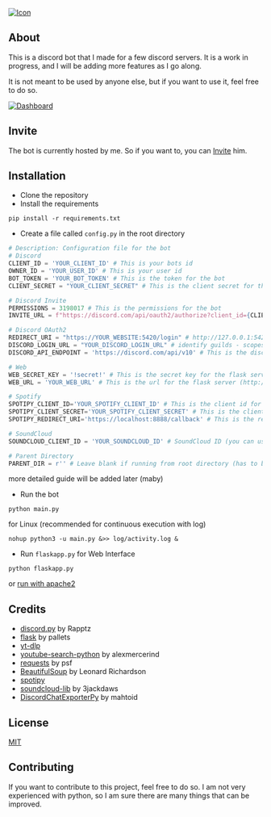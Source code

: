[![Icon](https://raw.githubusercontent.com/Tomer27cz/discord_bot_stanley_the_7th/master/.github/icon.svg)](#readme)

## About

This is a discord bot that I made for a few discord servers. It is a work in progress, and I will be adding more features as I go along.

It is not meant to be used by anyone else, but if you want to use it, feel free to do so.

[![Dashboard](https://raw.githubusercontent.com/Tomer27cz/discord_bot_stanley_the_7th/master/.github/dashboard.png)](#readme)

## Invite

The bot is currently hosted by me. So if you want to, you can [Invite](https://discord.com/api/oauth2/authorize?client_id=1007004463933952120&permissions=3198017&scope=bot) him.

## Installation

- Clone the repository 
- Install the requirements
```
pip install -r requirements.txt
```
- Create a file called `config.py` in the root directory
```python
# Description: Configuration file for the bot
# Discord
CLIENT_ID = 'YOUR_CLIENT_ID' # This is your bots id
OWNER_ID = 'YOUR_USER_ID' # This is your user id
BOT_TOKEN = 'YOUR_BOT_TOKEN' # This is the token for the bot
CLIENT_SECRET = "YOUR_CLIENT_SECRET" # This is the client secret for the bot

# Discord Invite
PERMISSIONS = 3198017 # This is the permissions for the bot
INVITE_URL = f"https://discord.com/api/oauth2/authorize?client_id={CLIENT_ID}&permissions={PERMISSIONS}&scope=bot" # a discord invite url

# Discord OAuth2
REDIRECT_URI = "https://YOUR_WEBSITE:5420/login" # http://127.0.0.1:5420/login is the default redirect uri for the flask server
DISCORD_LOGIN_URL = "YOUR_DISCORD_LOGIN_URL" # identify guilds - scopes are required for the bot to work
DISCORD_API_ENDPOINT = 'https://discord.com/api/v10' # This is the discord api endpoint (more recent version may be available)

# Web
WEB_SECRET_KEY = '!secret!' # This is the secret key for the flask server
WEB_URL = 'YOUR_WEB_URL' # This is the url for the flask server (http://127.0.0.1:5420 is the default url)

# Spotify
SPOTIPY_CLIENT_ID='YOUR_SPOTIFY_CLIENT_ID' # This is the client id for the spotify api
SPOTIPY_CLIENT_SECRET='YOUR_SPOTIFY_CLIENT_SECRET' # This is the client secret for the spotify api
SPOTIPY_REDIRECT_URI='https://localhost:8888/callback' # This is the redirect uri for the spotify api

# SoundCloud
SOUNDCLOUD_CLIENT_ID = 'YOUR_SOUNDCLOUD_ID' # SoundCloud ID (you can use your accounts id -> developer tools)

# Parent Directory
PARENT_DIR = r'' # Leave blank if running from root directory (has to be absolute path and have / at the end)
```
more detailed guide will be added later (maby)
- Run the bot
```
python main.py
```
for Linux (recommended for continuous execution with log)
```
nohup python3 -u main.py &>> log/activity.log &
```


- Run `flaskapp.py` for Web Interface
```
python flaskapp.py
```
or [run with apache2](https://example.com)


## Credits

- [discord.py](https://github.com/Rapptz/discord.py) by Rapptz
- [flask](https://github.com/pallets/flask) by pallets
- [yt-dlp](https://github.com/yt-dlp/yt-dlp)
- [youtube-search-python](https://github.com/alexmercerind/youtube-search-python) by alexmercerind
- [requests](https://github.com/psf/requests) by psf
- [BeautifulSoup](https://www.crummy.com/software/BeautifulSoup/) by Leonard Richardson
- [spotipy](https://github.com/spotipy-dev/spotipy)
- [soundcloud-lib](https://github.com/3jackdaws/soundcloud-lib) by 3jackdaws
- [DiscordChatExporterPy](https://github.com/mahtoid/DiscordChatExporterPy) by mahtoid

## License

[MIT](https://choosealicense.com/licenses/mit/)

## Contributing

If you want to contribute to this project, feel free to do so. I am not very experienced with python, so I am sure there are many things that can be improved.
